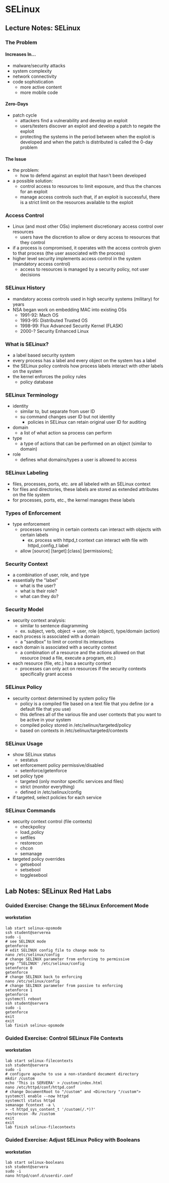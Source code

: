 # SELinux

## Lecture Notes: SELinux

### The Problem

#### Increases In...

* malware/security attacks
* system complexity
* network connectivity
* code sophistication
  * more active content
  * more mobile code

#### Zero-Days

* patch cycle
  * attackers find a vulnerability and develop an exploit
  * users/testers discover an exploit and develop a patch to negate the exploit
  * protecting the systems in the period between when the exploit is developed and when the patch is distributed is called the 0-day problem&#x20;

#### The Issue

* the problem:
  * how to defend against an exploit that hasn't been developed
* a possible solution:
  * control access to resources to limit exposure, and thus the chances for an exploit
  * manage access controls such that, if an exploit is successful, there is a strict limit on the resources available to the exploit

### Access Control

* Linux (and most other OSs) implement discretionary access control over resources
  * users have the discretion to allow or deny access to resources that they control
* if a process is compromised, it operates with the access controls given to that process (the user associated with the process)
* higher level security implements access control in the system (mandatory access control)
  * access to resources is managed by a security policy, not user decisions

### SELinux History

* mandatory access controls used in high security systems (military) for years
* NSA began work on embedding MAC into existing OSs
  * 1991-92: Mach OS
  * 1993-95: Distributed Trusted OS
  * 1998-99: Flux Advanced Security Kernel (FLASK)
  * 2000-? Security Enhanced Linux

### What is SELinux?

* a label based security system
* every process has a label and every object on the system has a label
* the SELinux policy controls how process labels interact with other labels on the system
* the kernel enforces the policy rules
  * policy database

### SELinux Terminology

* identity
  * similar to, but separate from user ID
  * su command changes user ID but not identity
    * policies in SELinux can retain original user ID for auditing
* domain
  * a list of what action sa process can perform
* type
  * a type of actions that can be performed on an object (similar to domain)
* role
  * defines what domains/types a user is allowed to access

### SELinux Labeling

* files, processes, ports, etc. are all labeled with an SELinux context
* for files and directories, these labels are stored as extended attributes on the file system
* for processes, ports, etc., the kernel manages these labels

### Types of Enforcement

* type enforcement
  * processes running in certain contexts can interact with objects with certain labels
    * ex. process with httpd\_t context can interact with file with httpd\_config\_t label
  * allow \[source] \[target]:\[class] \[permissions];

### Security Context

* a combination of user, role, and type
* essentially the "label"
  * what is the user?
  * what is their role?
  * what can they do?

### Security Model

* security context analysis:
  * similar to sentence diagramming
  * ex. subject, verb, object -> user, role (object), type/domain (action)
* each process is associated with a domain
  * a "sandbox" to limit or control its interactions
* each domain is associated with a security context
  * a combination of a resource and the actions allowed on that resource (read a file, execute a program, etc.)
* each resource (file, etc.) has a security context
  * processes can only act on resources if the security contexts specifically grant access

### SELinux Policy

* security context determined by system policy file
  * policy is a compiled file based on a text file that you define (or a default file that you use)
  * this defines all of the various file and user contexts that you want to be active in your system
  * compiled policy stored in /etc/selinux/targeted/policy
  * based on contexts in /etc/selinux/targeted/contexts

### SELinux Usage

* show SELinux status
  * sestatus
* set enforcement policy permissive/disabled
  * setenforce/getenforce
* set policy type
  * targeted (only monitor specific services and files)
  * strict (monitor everything)
  * defined in /etc/selinux/config
* if targeted, select policies for each service

### SELinux Commands

* security context control (file contexts)
  * checkpolicy
  * load\_policy
  * setfiles
  * restorecon
  * chcon
  * semanage
* targeted policy overrides
  * getsebool
  * setsebool
  * togglesebool

## Lab Notes: SELinux Red Hat Labs

### Guided Exercise: Change the SELinux Enforcement Mode

#### workstation

```
lab start selinux-opsmode
ssh student@serverea
sudo -i
# see SELINUX mode
getenforce
# edit SELINUX config file to change mode to 
nano /etc/selinux/config
# change SELINUX parameter from enforcing to permissive
grep '^SELINUX' /etc/selinux/config
setenforce 0
getenforce
# change SELINUX back to enforcing
nano /etc/selinux/config
# change SELINUX parameter from passive to enforcing
setenforce 1
getenforce
systemctl reboot
ssh student@servera
sudo -i
getenforce
exit
exit
lab finish selinux-opsmode
```

### Guided Exercise: Control SELinux File Contexts

#### workstation

```
lab start selinux-filecontexts
ssh student@servera
sudo -i
# configure apache to use a non-standard document directory
mkdir /custom
echo 'This is SERVERA' > /custom/index.html
nano /etc/httpd/conf/httpd.conf
# change DocumentRoot to "/custom" and <Directory "/custom">
systemctl enable --now httpd
systemctl status httpd
semanage fcontext -a \
> -t httpd_sys_content_t '/custom(/.*)?'
restorecon -Rv /custom
exit
exit
lab finish selinux-filecontexts
```

### Guided Exercise: Adjust SELinux Policy with Booleans

#### workstation

```
lab start selinux-booleans
ssh student@servera
sudo -i
nano httpd/conf.d/userdir.conf
```

